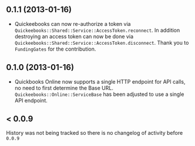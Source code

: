 ## 0.1.1 (2013-01-16)

* Quickeebooks can now re-authorize a token via `Quickeebooks::Shared::Service::AccessToken.reconnect`. In addition destroying an access token can now be done via `Quickeebooks::Shared::Service::AccessToken.disconnect`. Thank you to `FundingGates` for the contribution.

## 0.1.0 (2013-01-16)

* Quickbooks Online now supports a single HTTP endpoint for API calls, no need to first determine the Base URL. `Quickeebooks::Online::ServiceBase` has been adjusted to use a single API endpoint.

## < 0.0.9

History was not being tracked so there is no changelog of activity before `0.0.9`